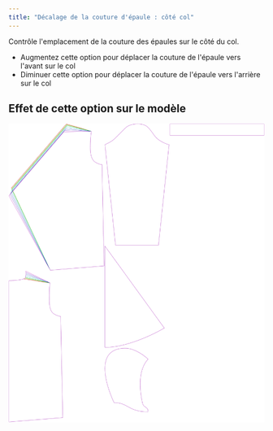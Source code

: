 ```yaml
---
title: "Décalage de la couture d'épaule : côté col"
---
```


Contrôle l'emplacement de la couture des épaules sur le côté du col.

- Augmentez cette option pour déplacer la couture de l'épaule vers l'avant sur le col
- Diminuer cette option pour déplacer la couture de l'épaule vers l'arrière sur le col

## Effet de cette option sur le modèle

![Cette image montre l'effet de cette option en superposant plusieurs variantes qui ont une valeur différente pour cette option](yuri_s3collar_sample.svg "Effet de cette option sur le modèle")
